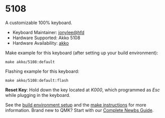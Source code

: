 # 5108

A customizable 100% keyboard.

* Keyboard Maintainer: [jonylee@hfd](https://github.com/jonylee1986)
* Hardware Supported: Akko 5108
* Hardware Availability: [akko](https://www.akkogear.com/)

Make example for this keyboard (after setting up your build environment):

    make akko/5108:default

Flashing example for this keyboard:

    make akko/5108:default:flash
    
**Reset Key**: Hold down the key located at *K000*, which programmed as *Esc* while plugging in the keyboard.

See the [build environment setup](https://docs.qmk.fm/#/getting_started_build_tools) and the [make instructions](https://docs.qmk.fm/#/getting_started_make_guide) for more information. Brand new to QMK? Start with our [Complete Newbs Guide](https://docs.qmk.fm/#/newbs).
